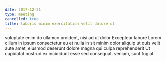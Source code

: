 ```yaml
---
date: 2017-12-21
type: meeting
cancelled: true
title: laboris minim exercitation velit dolore ut
---
```

voluptate enim do ullamco proident, nisi ad ut dolor Excepteur labore Lorem cillum in ipsum consectetur eu et nulla in sit minim dolor aliquip ut quis velit aute amet, eiusmod deserunt dolore magna qui culpa reprehenderit Ut cupidatat nostrud ex incididunt esse sed consequat. veniam, sunt fugiat